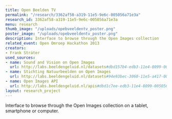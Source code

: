 ```yaml
---
title: Open Beelden TV
permalink: "/research/3362af58-a319-11e5-9e6c-005056a71e3a"
research_id: 3362af58-a319-11e5-9e6c-005056a71e3a
menu: research
thumb_image: "/uploads/opebveeldentv_poster.png"
poster_image: "/uploads/opebveeldentv_poster.png"
description: Interface to browse through the Open Images collection
related_event: Open Omroep Hackathon 2013
creators:
- Frank Sträter
used_sources:
- name: Sound and Vision on Open Images
  url: http://labs.beeldengeluid.nl/datasets#dbd157b4-edb3-11e4-8099-005056a71e3a
- name: Stichting Natuurbeelden on Open Images
  url: http://labs.beeldengeluid.nl/datasets#94e93bec-3060-11e5-a417-005056a71e3a
- name: Open Images API
  url: http://labs.beeldengeluid.nl/apis#dbd1c7ee-edb3-11e4-8099-005056a71e3a
layout: research_project
---
```


Interface to browse through the Open Images collection on a tablet, smartphone or computer.
